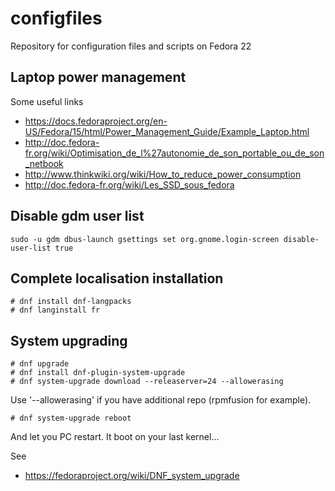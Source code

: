 configfiles
===========

Repository for configuration files and scripts on Fedora 22

Laptop power management
-----------------------

Some useful links
* https://docs.fedoraproject.org/en-US/Fedora/15/html/Power_Management_Guide/Example_Laptop.html
* http://doc.fedora-fr.org/wiki/Optimisation_de_l%27autonomie_de_son_portable_ou_de_son_netbook
* http://www.thinkwiki.org/wiki/How_to_reduce_power_consumption
* http://doc.fedora-fr.org/wiki/Les_SSD_sous_fedora

Disable gdm user list
---------------------

    sudo -u gdm dbus-launch gsettings set org.gnome.login-screen disable-user-list true

Complete localisation installation
----------------------------------

    # dnf install dnf-langpacks
    # dnf langinstall fr

System upgrading
----------------

    # dnf upgrade
    # dnf install dnf-plugin-system-upgrade
    # dnf system-upgrade download --releaserver=24 --allowerasing

Use '--allowerasing' if you have additional repo (rpmfusion for example).

    # dnf system-upgrade reboot

And let you PC restart. It boot on your last kernel...

See
* https://fedoraproject.org/wiki/DNF_system_upgrade
